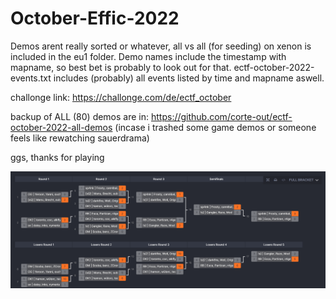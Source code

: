 # October-Effic-2022
Demos arent really sorted or whatever, all vs all (for seeding) on xenon is included in the eu1 folder. Demo names include the timestamp with mapname, so best bet is probably to look out for that. ectf-october-2022-events.txt includes (probably) all events listed by time and mapname aswell.


challonge link: https://challonge.com/de/ectf_october

backup of ALL (80) demos are in: https://github.com/corte-out/ectf-october-2022-all-demos (incase i trashed some game demos or someone feels like rewatching sauerdrama)

ggs, thanks for playing

![alt text](https://github.com/corte-out/eCTF-october-2022/blob/main/ectf_octo_2022.PNG)


